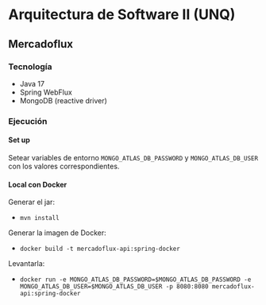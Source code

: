 # Arquitectura de Software II (UNQ)

## Mercadoflux

### Tecnología

- Java 17
- Spring WebFlux
- MongoDB (reactive driver)

### Ejecución

#### Set up

Setear variables de entorno `MONGO_ATLAS_DB_PASSWORD` y `MONGO_ATLAS_DB_USER` con los valores correspondientes.

#### Local con Docker

Generar el jar:
- `mvn install` 

Generar la imagen de Docker:
- `docker build -t mercadoflux-api:spring-docker` 

Levantarla:
- `docker run -e MONGO_ATLAS_DB_PASSWORD=$MONGO_ATLAS_DB_PASSWORD -e MONGO_ATLAS_DB_USER=$MONGO_ATLAS_DB_USER -p 8080:8080 mercadoflux-api:spring-docker`

